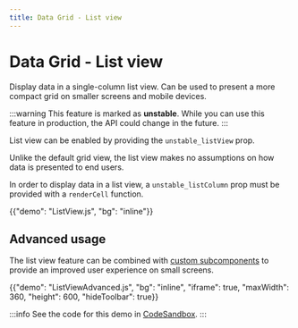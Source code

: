 ```yaml
---
title: Data Grid - List view
---
```


# Data Grid - List view [<span class="plan-pro"></span>](/x/introduction/licensing/#pro-plan 'Pro plan')

<p class="description">Display data in a single-column list view. Can be used to present a more compact grid on smaller screens and mobile devices.</p>

:::warning
This feature is marked as **unstable**. While you can use this feature in production, the API could change in the future.
:::

List view can be enabled by providing the `unstable_listView` prop.

Unlike the default grid view, the list view makes no assumptions on how data is presented to end users.

In order to display data in a list view, a `unstable_listColumn` prop must be provided with a `renderCell` function.

{{"demo": "ListView.js", "bg": "inline"}}

## Advanced usage

The list view feature can be combined with [custom subcomponents](/x/react-data-grid/components/) to provide an improved user experience on small screens.

{{"demo": "ListViewAdvanced.js", "bg": "inline", "iframe": true, "maxWidth": 360, "height": 600, "hideToolbar": true}}

:::info
See the code for this demo in [CodeSandbox](https://codesandbox.io/p/sandbox/x-react-data-grid-list-view-zmkzhz).
:::
